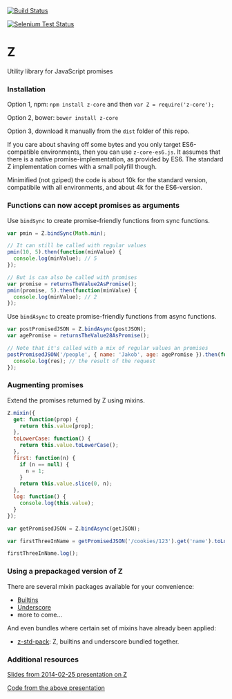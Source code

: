 [![Build Status](https://secure.travis-ci.org/jakobmattsson/z-core.png)](http://travis-ci.org/jakobmattsson/z-core) 

[![Selenium Test Status](https://saucelabs.com/browser-matrix/jakobmattsson-zcore.svg)](https://saucelabs.com/u/jakobmattsson-zcore)



# Z

Utility library for JavaScript promises



### Installation

Option 1, npm: `npm install z-core` and then `var Z = require('z-core');`

Option 2, bower: `bower install z-core`

Option 3, download it manually from the `dist` folder of this repo.

If you care about shaving off some bytes and you only target ES6-compatible environments, then you can use `z-core-es6.js`. It assumes that there is a native promise-implementation, as provided by ES6. The standard Z implementation comes with a small polyfill though.

Minimified (not gziped) the code is about 10k for the standard version, compatibile with all environments, and about 4k for the ES6-version.

### Functions can now accept promises as arguments

Use `bindSync` to create promise-friendly functions from sync functions.

```js
var pmin = Z.bindSync(Math.min);

// It can still be called with regular values
pmin(10, 5).then(function(minValue) {
  console.log(minValue); // 5
});

// But is can also be called with promises
var promise = returnsTheValue2AsPromise();
pmin(promise, 5).then(function(minValue) {
  console.log(minValue); // 2
});
```

Use `bindAsync` to create promise-friendly functions from async functions.

```js
var postPromisedJSON = Z.bindAsync(postJSON);
var agePromise = returnsTheValue28AsPromise();

// Note that it's called with a mix of regular values an promises
postPromisedJSON('/people', { name: 'Jakob', age: agePromise }).then(function(res) {
  console.log(res); // the result of the request
});
```


### Augmenting promises

Extend the promises returned by Z using mixins.

```js
Z.mixin({
  get: function(prop) {
    return this.value[prop];
  },
  toLowerCase: function() {
    return this.value.toLowerCase();
  },
  first: function(n) {
    if (n == null) {
      n = 1;
    }
    return this.value.slice(0, n);
  },
  log: function() {
    console.log(this.value);
  }
});

var getPromisedJSON = Z.bindAsync(getJSON);

var firstThreeInName = getPromisedJSON('/cookies/123').get('name').toLowerCase().first(3);

firstThreeInName.log();
```


### Using a prepackaged version of Z

There are several mixin packages available for your convenience:

* [Builtins](https://github.com/jakobmattsson/z-builtins)
* [Underscore](https://github.com/jakobmattsson/z-underscore)
* more to come...

And even bundles where certain set of mixins have already been applied:

* [z-std-pack](https://github.com/jakobmattsson/z-std-pack): Z, builtins and underscore bundled together.



### Additional resources

[Slides from 2014-02-25 presentation on Z](https://speakerdeck.com/jakobmattsson/how-to-star-actually-star-use-promises-in-javascript)

[Code from the above presentation](https://github.com/jakobmattsson/z-presentation)
